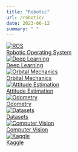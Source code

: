 ```yaml
---
title: "Robotic"
url: /robotic/
date: 2023-06-12
summary: " "
---
```



<div class="robotic-section-container">
  <div class="robotic-section">
    <a href="/ros/" class="robotic-section-link">
      <div class="robotic-section-content">
        <img src="/ros.png" alt="ROS">
        <div class="robotic-section-content-h2">Robotic Operating System</div class="robotic-section-content-h2">
      </div>
    </a>
  </div>
  
  <div class="robotic-section">
    <a href="/deep-learning/" class="robotic-section-link">
      <div class="robotic-section-content">
        <img src="/deep-learning-image.png" alt="Deep Learning">
        <div class="robotic-section-content-h2">Deep Learning</div class="robotic-section-content-h2">
      </div>
    </a>
  </div>

  <div class="robotic-section">
    <a href="/orbital-mechanics/" class="robotic-section-link">
      <div class="robotic-section-content">
        <img src="/orbital-mechanics.png" alt="Orbital Mechanics">
        <div class="robotic-section-content-h2">Orbital Mechanics</div class="robotic-section-content-h2">
      </div>
    </a>
  </div>

  <div class="robotic-section">
    <a href="/attitude-estimation/" class="robotic-section-link">
      <div class="robotic-section-content">
        <img src="/attitude.png" alt="Attitude Estimation">
        <div class="robotic-section-content-h2">Attitude Estimation</div class="robotic-section-content-h2">
      </div>
    </a>
  </div>
  
  <div class="robotic-section">
    <a href="/odometry/" class="robotic-section-link">
      <div class="robotic-section-content">
        <img src="/odometry.png" alt="Odometry">
        <div class="robotic-section-content-h2">Odometry</div class="robotic-section-content-h2">
      </div>
    </a>
  </div>
  
  <div class="robotic-section">
    <a href="/datasets/" class="robotic-section-link">
      <div class="robotic-section-content">
        <img src="/datasets.png" alt="Datasets">
        <div class="robotic-section-content-h2">Datasets</div class="robotic-section-content-h2">
      </div>
    </a>
  </div>

  <div class="robotic-section">
    <a href="/computer-vision/" class="robotic-section-link">
      <div class="robotic-section-content">
        <img src="/computer-vision.png" alt="Computer Vision">
        <div class="robotic-section-content-h2">Computer Vision</div class="robotic-section-content-h2">
      </div>
    </a>
  </div>

  <div class="robotic-section">
    <a href="/kaggle/" class="robotic-section-link">
      <div class="robotic-section-content">
        <img src="/Kaggle_logo.png" alt="Kaggle">
        <div class="robotic-section-content-h2">Kaggle</div class="robotic-section-content-h2">
      </div>
    </a>
  </div>
</div>